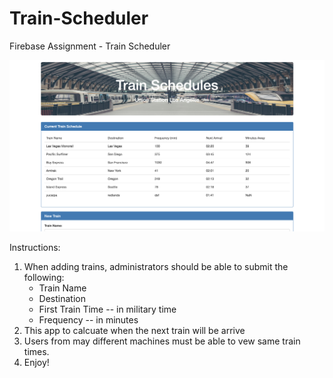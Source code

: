 # Train-Scheduler

Firebase Assignment - Train Scheduler 

![screenshot](Screenshot.png)

Instructions:
1. When adding trains, administrators should be able to submit the following:
    - Train Name
    - Destination
    - First Train Time -- in military time
    - Frequency -- in minutes
2. This app to calcuate when the next train will be arrive
3. Users from may different machines must be able to vew same train times.
4. Enjoy!